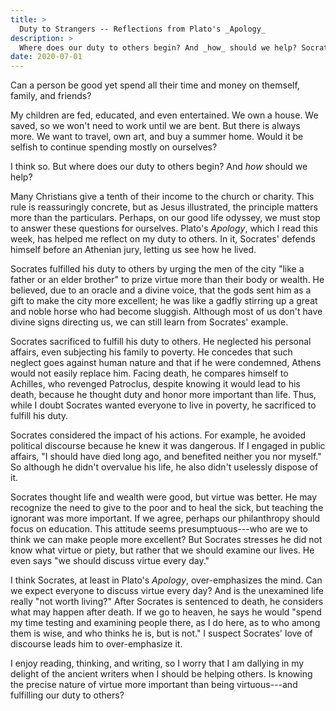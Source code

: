 ```yaml
---
title: >
  Duty to Strangers -- Reflections from Plato's _Apology_
description: >
  Where does our duty to others begin? And _how_ should we help? Socrates' life, as presented in Plato's _Apology_, provides material for reflection.
date: 2020-07-01
---
```


Can a person be good yet spend all their time and money on themself, family, and friends?

My children are fed, educated, and even entertained. We own a house. We saved, so we won't need to work until we are bent. But there is always more. We want to travel, own art, and buy a summer home. Would it be selfish to continue spending mostly on ourselves?

I think so. But where does our duty to others begin? And _how_ should we help?

Many Christians give a tenth of their income to the church or charity. This rule is reassuringly concrete, but as Jesus illustrated, the principle matters more than the particulars. Perhaps, on our good life odyssey, we must stop to answer these questions for ourselves. Plato's _Apology_, which I read this week, has helped me reflect on my duty to others. In it, Socrates' defends himself before an Athenian jury, letting us see how he lived.

Socrates fulfilled his duty to others by urging the men of the city "like a father or an elder brother" to prize virtue more than their body or wealth. He believed, due to an oracle and a divine voice, that the gods sent him as a gift to make the city more excellent; he was like a gadfly stirring up a great and noble horse who had become sluggish. Although most of us don't have divine signs directing us, we can still learn from Socrates' example.

Socrates sacrificed to fulfill his duty to others. He neglected his personal affairs, even subjecting his family to poverty. He concedes that such neglect goes against human nature and that if he were condemned, Athens would not easily replace him. Facing death, he compares himself to Achilles, who revenged Patroclus, despite knowing it would lead to his death, because he thought duty and honor more important than life. Thus, while I doubt Socrates wanted everyone to live in poverty, he sacrificed to fulfill his duty.

Socrates considered the impact of his actions. For example, he avoided political discourse because he knew it was dangerous. If I engaged in public affairs, "I should have died long ago, and benefited neither you nor myself." So although he didn't overvalue his life, he also didn't uselessly dispose of it.

Socrates thought life and wealth were good, but virtue was better. He may recognize the need to give to the poor and to heal the sick, but teaching the ignorant was more important. If we agree, perhaps our philanthropy should focus on education. This attitude seems presumptuous---who are we to think we can make people more excellent? But Socrates stresses he did not know what virtue or piety, but rather that we should examine our lives. He even says "we should discuss virtue every day."

I think Socrates, at least in Plato's _Apology_, over-emphasizes the mind. Can we expect everyone to discuss virtue every day? And is the unexamined life really "not worth living?" After Socrates is sentenced to death, he considers what may happen after death. If we go to heaven, he says he would "spend my time testing and examining people there, as I do here, as to who among them is wise, and who thinks he is, but is not." I suspect Socrates' love of discourse leads him to over-emphasize it.

I enjoy reading, thinking, and writing, so I worry that I am dallying in my delight of the ancient writers when I should be helping others. Is knowing the precise nature of virtue more important than being virtuous---and fulfilling our duty to others?
